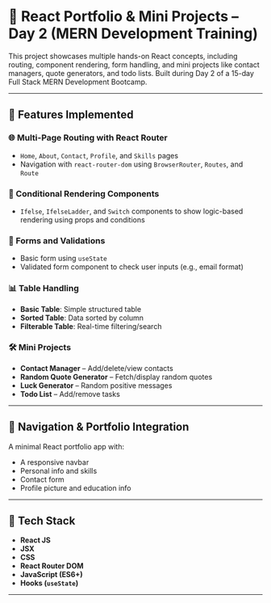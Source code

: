 # 🚀 React Portfolio & Mini Projects – Day 2 (MERN Development Training)

This project showcases multiple hands-on React concepts, including routing, component rendering, form handling, and mini projects like contact managers, quote generators, and todo lists. Built during Day 2 of a 15-day Full Stack MERN Development Bootcamp.

---

## 📌 Features Implemented

### 🌐 Multi-Page Routing with React Router
- `Home`, `About`, `Contact`, `Profile`, and `Skills` pages
- Navigation with `react-router-dom` using `BrowserRouter`, `Routes`, and `Route`

### 🔄 Conditional Rendering Components
- `Ifelse`, `IfelseLadder`, and `Switch` components to show logic-based rendering using props and conditions

### 📝 Forms and Validations
- Basic form using `useState`
- Validated form component to check user inputs (e.g., email format)

### 📊 Table Handling
- **Basic Table**: Simple structured table
- **Sorted Table**: Data sorted by column
- **Filterable Table**: Real-time filtering/search

### 🛠️ Mini Projects
- **Contact Manager** – Add/delete/view contacts
- **Random Quote Generator** – Fetch/display random quotes
- **Luck Generator** – Random positive messages
- **Todo List** – Add/remove tasks

---

## 🧭 Navigation & Portfolio Integration

A minimal React portfolio app with:
- A responsive navbar
- Personal info and skills
- Contact form
- Profile picture and education info

---

## 🧠 Tech Stack

- **React JS**
- **JSX**
- **CSS**
- **React Router DOM**
- **JavaScript (ES6+)**
- **Hooks (`useState`)**

---


